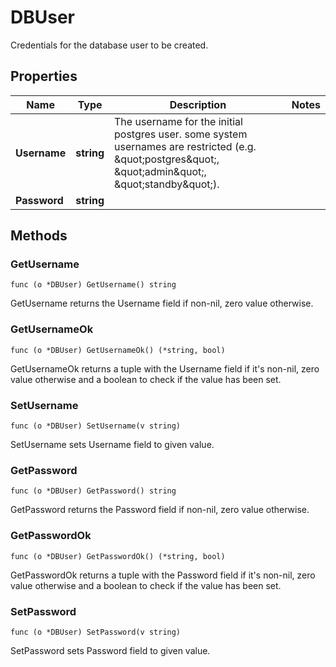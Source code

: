 # DBUser

Credentials for the database user to be created.


## Properties

|Name | Type | Description | Notes|
|------------ | ------------- | ------------- | -------------|
|**Username** | **string** | The username for the initial postgres user. some system usernames are restricted (e.g. \&quot;postgres\&quot;, \&quot;admin\&quot;, \&quot;standby\&quot;).  | |
|**Password** | **string** |  | |

## Methods


### GetUsername

`func (o *DBUser) GetUsername() string`

GetUsername returns the Username field if non-nil, zero value otherwise.

### GetUsernameOk

`func (o *DBUser) GetUsernameOk() (*string, bool)`

GetUsernameOk returns a tuple with the Username field if it's non-nil, zero value otherwise
and a boolean to check if the value has been set.

### SetUsername

`func (o *DBUser) SetUsername(v string)`

SetUsername sets Username field to given value.


### GetPassword

`func (o *DBUser) GetPassword() string`

GetPassword returns the Password field if non-nil, zero value otherwise.

### GetPasswordOk

`func (o *DBUser) GetPasswordOk() (*string, bool)`

GetPasswordOk returns a tuple with the Password field if it's non-nil, zero value otherwise
and a boolean to check if the value has been set.

### SetPassword

`func (o *DBUser) SetPassword(v string)`

SetPassword sets Password field to given value.





